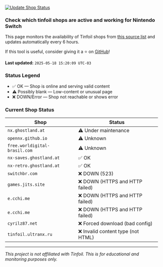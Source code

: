 [![Update Shop Status](https://github.com/melogabriel/tinfoil-shops-status/actions/workflows/update.yml/badge.svg)](https://github.com/melogabriel/tinfoil-shops-status/actions/workflows/update.yml)

### Check which tinfoil shops are active and working for Nintendo Switch

This page monitors the availability of Tinfoil shops from [this source list](https://melogabriel.github.io/tinfoil-shops/) and updates automatically every 6 hours.

If this tool is useful, consider giving it a ⭐ on [GitHub](https://github.com/melogabriel/tinfoil-shops-status)!

**Last updated:** `2025-05-18 15:20:09 UTC-03` 

### Status Legend
- ✅ OK — Shop is online and serving valid content
- ⚠️ Possibly blank — Low-content or unusual page
- ❌ DOWN/Error — Shop not reachable or shows error

### Current Shop Status

| Shop | Status |
|------|--------|
| `nx.ghostland.at` | ⚠️ Under maintenance |
| `opennx.github.io` | ⚠️ Unknown |
| `free.worldigital-brasil.com` | ⚠️ Unknown |
| `nx-saves.ghostland.at` | ✅ OK |
| `nx-retro.ghostland.at` | ✅ OK |
| `switchbr.com` | ❌ DOWN (523) |
| `games.jits.site` | ❌ DOWN (HTTPS and HTTP failed) |
| `e.cchi.me` | ❌ DOWN (HTTPS and HTTP failed) |
| `e.cchi.me` | ❌ DOWN (HTTPS and HTTP failed) |
| `cyrilz87.net` | ❌ Forced download (bad config) |
| `tinfoil.ultranx.ru` | ❌ Invalid content type (not HTML) |

---
_This project is not affiliated with Tinfoil. This is for educational and monitoring purposes only._
